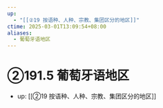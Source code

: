 ```yaml
---
up:
  - "[[②19 按语种、人种、宗教、集团区分的地区]]"
ctime: 2025-03-01T13:09:54+08:00
aliases:
  - 葡萄牙语地区
---
```


# ②191.5 葡萄牙语地区

- up: [[②19 按语种、人种、宗教、集团区分的地区]]
